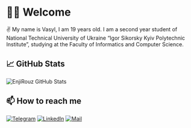 <!-- ### Hi there 👋 -->

# 🙋‍♂️ Welcome

✌️ My name is Vasyl, I am 19 years old. I am a second year student of National Technical University of Ukraine “Igor
Sikorsky Kyiv Polytechnic Institute”, studying at the Faculty of Informatics and
Computer Science.

## 📈 GitHub Stats

![EnjiRouz GitHub Stats](https://github-readme-stats.vercel.app/api?username=KhrapkoVasyl&count_private=true&hide=contribs&show_icons=true&theme=radical)

<!--
### Languages and Tools:

![JavaScript](https://img.shields.io/badge/-JavaScript-090909?style=for-the-badge&logo=JavaScript&logoColor=E9D54D)
![Node.js](https://img.shields.io/badge/-Node.js-090909?style=for-the-badge&logo=Node.js&logoColor=Green)
![SQL](https://img.shields.io/badge/SQL-090909?style=for-the-badge&logo=mysql&logoColor=00648B) -->

## 📫 How to reach me

[![Telegram](https://img.shields.io/badge/-Telegram-090909?style=for-the-badge&logo=telegram&logoColor=27A0D9)](https://t.me/vazzz7zzzok)
[![LinkedIn](https://img.shields.io/badge/-LinkedIn-090909?style=for-the-badge&logo=linkedin&logoColor=007BB6)](https://www.linkedin.com/in/vasyl-khrapko-145161204/)
[![Mail](https://img.shields.io/badge/-Mail-090909?style=for-the-badge&logo=Gmail&logoColor=red)](mailto:khrapko2002@gmail.com)
